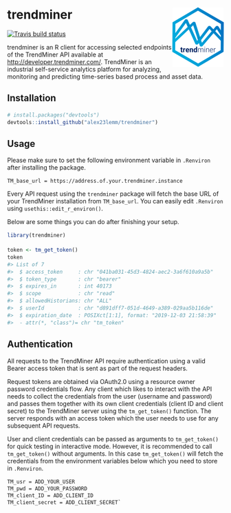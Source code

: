 
<!-- README.md is generated from README.Rmd. Please edit that file -->

# trendminer <img src='man/figures/logo.png' align="right" height="138" />

<!-- badges: start -->

[![Travis build
status](https://travis-ci.com/alex23lemm/trendminer.svg?branch=master)](https://travis-ci.com/alex23lemm/trendminer)
<!-- badges: end -->

trendminer is an R client for accessing selected endpoints of the
TrendMiner API available at <http://developer.trendminer.com/>.
TrendMiner is an industrial self-service analytics platform for
analyzing, monitoring and predicting time-series based process and asset
data.

## Installation

``` r
# install.packages("devtools")
devtools::install_github("alex23lemm/trendminer")
```

## Usage

Please make sure to set the following environment variable in
`.Renviron` after installing the package.

    TM_base_url = https://address.of.your.trendminer.instance

Every API request using the `trendminer` package will fetch the base URL
of your TrendMiner installation from `TM_base_url`. You can easily edit
`.Renviron` using `usethis::edit_r_environ()`.

Below are some things you can do after finishing your setup.

``` r
library(trendminer)

token <- tm_get_token()
token
#> List of 7
#>  $ access_token     : chr "041ba031-45d3-4824-aec2-3a6f610a9a5b"
#>  $ token_type       : chr "bearer"
#>  $ expires_in       : int 40173
#>  $ scope            : chr "read"
#>  $ allowedHistorians: chr "ALL"
#>  $ userId           : chr "d891dff7-051d-4649-a389-029aa5b116de"
#>  $ expiration_date  : POSIXct[1:1], format: "2019-12-03 21:58:39"
#>  - attr(*, "class")= chr "tm_token"
```

## Authentication

All requests to the TrendMiner API require authentication using a valid
Bearer access token that is sent as part of the request headers.

Request tokens are obtained via OAuth2.0 using a resource owner password
credentials flow. Any client which likes to interact with the API needs
to collect the credentials from the user (username and password) and
passes them together with its own client credentials (client ID and
client secret) to the TrendMiner server using the `tm_get_token()`
function. The server responds with an access token which the user needs
to use for any subsequent API requests.

User and client credentials can be passed as arguments to
`tm_get_token()` for quick testing in interactive mode. However, it is
recommended to call `tm_get_token()` without arguments. In this case
`tm_get_token()` will fetch the credentials from the environment
variables below which you need to store in `.Renviron`.

    TM_usr = ADD_YOUR_USER
    TM_pwd = ADD_YOUR_PASSWORD
    TM_client_ID = ADD_CLIENT_ID
    TM_client_secret = ADD_CLIENT_SECRET`
